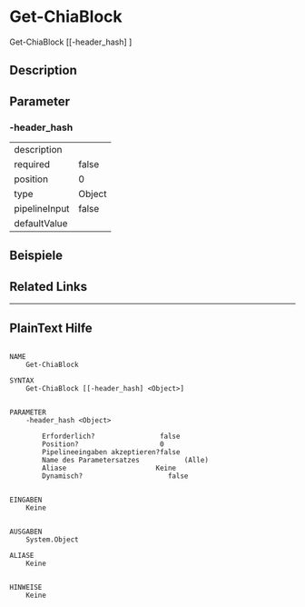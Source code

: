 ﻿# Get-ChiaBlock

Get-ChiaBlock [[-header_hash] <Object>]



## Description



## Parameter

### -header_hash


<table><tr><td>description</td><td></td></tr>
<tr><td>required</td><td>false
</td></tr>
<tr><td>position</td><td>0
</td></tr>
<tr><td>type</td><td>Object
</td></tr>
<tr><td>pipelineInput</td><td>false
</td></tr>
<tr><td>defaultValue</td><td></td></tr>
</table>

## Beispiele

## Related Links


---
## PlainText Hilfe

```

NAME
    Get-ChiaBlock
    
SYNTAX
    Get-ChiaBlock [[-header_hash] <Object>]  
    
    
PARAMETER
    -header_hash <Object>
        
        Erforderlich?                false
        Position?                    0
        Pipelineeingaben akzeptieren?false
        Name des Parametersatzes           (Alle)
        Aliase                      Keine
        Dynamisch?                     false
        
    
EINGABEN
    Keine
    
    
AUSGABEN
    System.Object
    
ALIASE
    Keine
    

HINWEISE
    Keine



```

